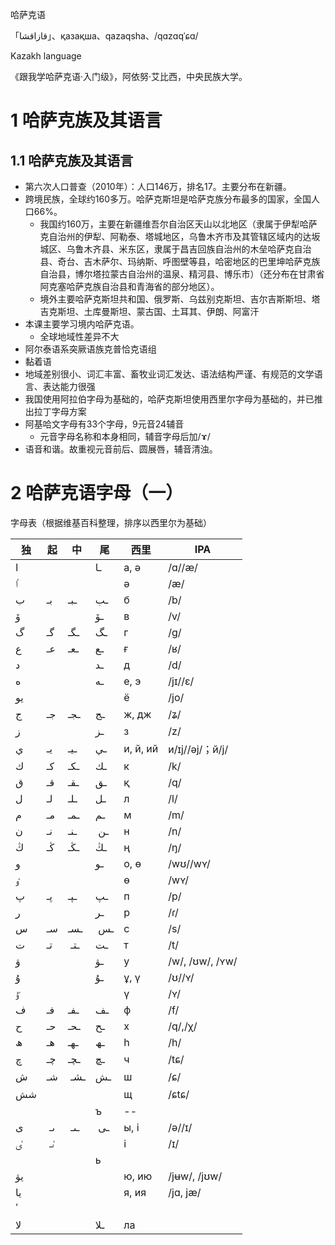 哈萨克语

「قازاقشا」、қазақша、qazaqsha、/qɑzɑqˈɕɑ/

Kazakh language

《跟我学哈萨克语·入门级》，阿依努·艾比西，中央民族大学。

# 1 哈萨克族及其语言

## 1.1 哈萨克族及其语言

- 第六次人口普查（2010年）：人口146万，排名17。主要分布在新疆。
- 跨境民族，全球约160多万。哈萨克斯坦是哈萨克族分布最多的国家，全国人口66%。
    - 我国约160万，主要在新疆维吾尔自治区天山以北地区（隶属于伊犁哈萨克自治州的伊犁、阿勒泰、塔城地区，乌鲁木齐市及其管辖区域内的达坂城区、乌鲁木齐县、米东区，隶属于昌吉回族自治州的木垒哈萨克自治县、奇台、吉木萨尔、玛纳斯、呼图壁等县，哈密地区的巴里坤哈萨克族自治县，博尔塔拉蒙古自治州的温泉、精河县、博乐市）（还分布在甘肃省阿克塞哈萨克族自治县和青海省的部分地区）。
    - 境外主要哈萨克斯坦共和国、俄罗斯、乌兹别克斯坦、吉尔吉斯斯坦、塔吉克斯坦、土库曼斯坦、蒙古国、土耳其、伊朗、阿富汗
- 本课主要学习境内哈萨克语。
    - 全球地域性差异不大
- 阿尔泰语系突厥语族克普恰克语组
- 黏着语
- 地域差别很小、词汇丰富、畜牧业词汇发达、语法结构严谨、有规范的文学语言、表达能力很强
- 我国使用阿拉伯字母为基础的，哈萨克斯坦使用西里尔字母为基础的，并已推出拉丁字母方案
- 阿基哈文字母有33个字母，9元音24辅音
    - 元音字母名称和本身相同，辅音字母后加/ɤ/  
- 语音和谐。故重视元音前后、圆展唇，辅音清浊。

# 2 哈萨克语字母（一）

字母表（根据维基百科整理，排序以西里尔为基础）

独|起|中|尾|西里|IPA
-|-|-|-|-|-
ا‎|   |	|	ـا‎	|а, ә|/ɑ//æ/
ٵ‎|   |   |      |ә|/æ/
ب‎|	بـ‎|	ـبـ‎ |	ـب‎	|	б|/b/
ۆ‎|   |	|	ـۆ‎	|	в|/v/
گ‎|	گـ‎ |	ـگـ‎|	ـگ‎	|г|/ɡ/
ع‎|	عـ‎|	ـعـ‎|	ـع‎	|ғ|	/ʁ/
د‎|   |	|	ـد‎	|д|/d/
ە‎|   |	|	ـە‎	|е, э|/jɪ//ɛ/
يو‎|  |	|	|ё|/jo/
ج‎|	جـ‎|	ـجـ‎|	ـج‎	|ж, дж|/ʑ/
ز‎|   |       |	ـز‎	|з|/z/
ي‎|	يـ‎|	ـيـ‎|	ـي‎	|и, й, ий|и/ɪj//əj/；й/j/
ك‎|	كـ‎|	ـكـ‎|	ـك‎	|к|/k/
ق‎|	قـ‎|	ـقـ‎|	ـق‎	|қ|/q/
ل‎|	لـ‎|	ـلـ‎|	ـل‎	|л|/l/
م‎|	مـ‎|	ـمـ‎|	ـم‎	|м|/m/
ن‎|	نـ‎|	ـنـ|‎	ـن‎	|н|/n/
ڭ‎|	ڭـ‎|	ـڭـ‎|	ـڭ‎	|ң|/ŋ/
و‎|	|	|	ـو‎	|о, ө|/wʊ//wʏ/
ٶ‎|	|	|		|ө|/wʏ/
پ‎|	پـ‎|	ـپـ‎|	ـپ‎	|п|/p/
ر‎|	|	|	ـر‎	|р|/ɾ/
س‎|	سـ‎|	ـسـ|‎	ـس‎	|с|/s/
ت‎|	تـ|‎	ـتـ‎|	ـت‎	|т|/t/
ۋ‎|	|	|	ـۋ‎	|у|	/w/, /ʊw/, /ʏw/
ۇ‎||	|	ـۇ‎	|ұ, ү|/ʊ//ʏ/
ٷ‎|	|	|		|ү|/ʏ/
ف‎|	فـ‎|	ـفـ‎|	ـف‎	|ф|/f/
ح‎|	حـ‎|	ـحـ‎|	ـح‎	|х|/q/,/χ/
ھ‎|	ھـ‎|	ـھـ‎|	ـھ‎	|һ|/h/
چ‎|	چـ‎|	ـچـ‎|	ـچ‎	|ч|/tɕ/
ش‎|	شـ|‎	ـشـ‎|	ـش‎	|ш|/ɕ/
شش‎	|	|	|	|щ|	/ɕtɕ/
||||ъ|--
ى|‎	ىـ|‎	ـىـ|‎	ـى‎	|ы, і|/ə//ɪ/
ٸ|‎	ٸـ‎	|	|	|і|/ɪ/
||||ь
يۋ‎	|	|	|		|ю, ию|/jʉw/, /jʊw/
يا‎	|	|	|		|я, ия|/jɑ, jæ/
ٴ‎	|	|	|	|	||
لا‎	||	|	ـلا‎	|ла|
